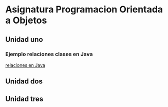 # Asignatura Programacion Orientada a Objetos

## Unidad uno
### Ejemplo relaciones clases en Java
[relaciones en Java](https://github.com/maguaman2/class-sud-2nd-poo-oct21/)
## Unidad dos
## Unidad tres

